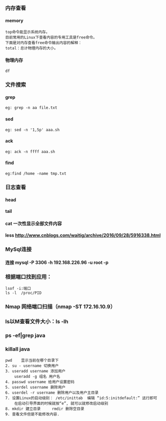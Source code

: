 ### 内存查看
#### memory
    top命令能显示系统内存。
    目前常用的Linux下查看内容的专用工具是free命令。
    下面是对内存查看free命令输出内容的解释：
    total：总计物理内存的大小。
    
#### 物理内存
    df

### 文件搜索
#### grep
    eg: grep -n aa file.txt
#### sed 
    eg: sed -n '1,5p' aaa.sh
#### ack 
    eg: ack -n ffff aaa.sh 
#### find
    eg:find /home -name tmp.txt 

### 日志查看
#### head
#### tail
#### cat 一次性显示全部文件内容
#### less http://www.cnblogs.com/waitig/archive/2016/09/28/5916338.html

### MySql连接
#### 连接 mysql -P 3306 -h 192.168.226.96 -u root -p

### 根据端口找到应用：
````
lsof -i:端口
ls -l  /proc/PID
````

### Nmap 网络端口扫描（nmap -ST 172.16.10.9）

###  ls以M查看文件大小：ls -lh

### ps -ef|grep java

###  killall java

````
pwd    显示当前在哪个目录下
2. su - username 切换用户  
3. useradd username 添加用户
	useradd -g 组名 用户名
4. passwd username 给用户设置密码
5. userdel username 删除用户
6. userdel -r username 删除用户以及用户主目录
7. 设置Linux的启动级别： /etc/inittab  编辑 “id:5:initdefault:” 这行即可
	在启动引导界面的时候就按“e”, 就可以就修改启动级别 
8. mkdir 建立目录     rmdir 删除空目录
9. 查看文件但是不能修改内容.
````